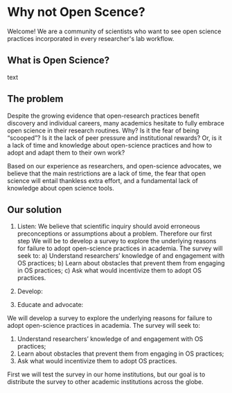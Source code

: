 # Why not Open Scence?

Welcome! We are a community of scientists who want to see open science practices incorporated in every researcher's lab workflow. 

## What is Open Science? 
text

## The problem

Despite the growing evidence that open-research practices benefit discovery and individual careers, many academics hesitate to fully embrace open science in their research routines. Why? Is it the fear of being “scooped”? Is it the lack of peer pressure and institutional rewards? Or, is it a lack of time and knowledge about open-science practices and how to adopt and adapt them to their own work? 

Based on our experience as researchers, and open-science advocates, we believe that the main restrictions are a lack of time, the fear that open science will entail thankless extra effort, and a fundamental lack of knowledge about open science tools.

## Our solution

1) Listen: We believe that scientific inquiry should avoid erroneous preconceptions or assumptions about a problem. Therefore our first step We will be to develop a survey to explore the underlying reasons for failure to adopt open-science practices in academia. 
The survey will seek to:
      a) Understand researchers’ knowledge of and engagement with OS practices; 
      b) Learn about obstacles that prevent them from engaging in OS practices; 
      c) Ask what would incentivize them to adopt OS practices.

2) Develop:

3) Educate and advocate:

We will develop a survey to explore the underlying reasons for failure to adopt open-science practices in academia. The survey will seek to:

1) Understand researchers’ knowledge of and engagement with OS practices; 
2) Learn about obstacles that prevent them from engaging in OS practices; 
3) Ask what would incentivize them to adopt OS practices.

First we will test the survey in our home institutions, but our goal is to distribute the survey to other academic institutions across the globe.

